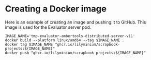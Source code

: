 # Creating a Docker image


Here is an example of creating an image and pushing it to GitHub. This image is used for the Evaluator server pod.

```
IMAGE_NAME='tmp-evaluator-ambertools-distributed-server-v11'
docker build --platform linux/amd64 --tag $IMAGE_NAME .
docker tag $IMAGE_NAME "ghcr.io/lilyminium/scrapbook-projects:${IMAGE_NAME}"
docker push "ghcr.io/lilyminium/scrapbook-projects:${IMAGE_NAME}"
```
